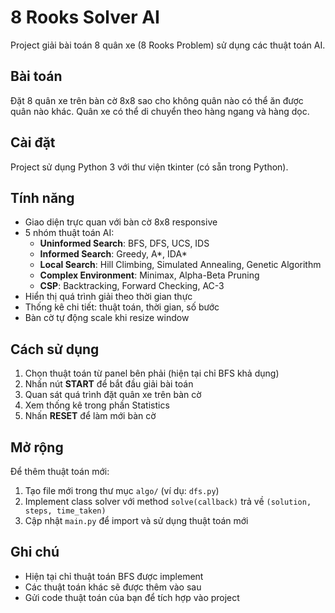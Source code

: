 # 8 Rooks Solver AI

Project giải bài toán 8 quân xe (8 Rooks Problem) sử dụng các thuật toán AI.

## Bài toán

Đặt 8 quân xe trên bàn cờ 8x8 sao cho không quân nào có thể ăn được quân nào khác.
Quân xe có thể di chuyển theo hàng ngang và hàng dọc.

## Cài đặt

Project sử dụng Python 3 với thư viện tkinter (có sẵn trong Python).

## Tính năng

- Giao diện trực quan với bàn cờ 8x8 responsive
- 5 nhóm thuật toán AI:
  - **Uninformed Search**: BFS, DFS, UCS, IDS
  - **Informed Search**: Greedy, A*, IDA*
  - **Local Search**: Hill Climbing, Simulated Annealing, Genetic Algorithm
  - **Complex Environment**: Minimax, Alpha-Beta Pruning
  - **CSP**: Backtracking, Forward Checking, AC-3
- Hiển thị quá trình giải theo thời gian thực
- Thống kê chi tiết: thuật toán, thời gian, số bước
- Bàn cờ tự động scale khi resize window

## Cách sử dụng

1. Chọn thuật toán từ panel bên phải (hiện tại chỉ BFS khả dụng)
2. Nhấn nút **START** để bắt đầu giải bài toán
3. Quan sát quá trình đặt quân xe trên bàn cờ
4. Xem thống kê trong phần Statistics
5. Nhấn **RESET** để làm mới bàn cờ

## Mở rộng

Để thêm thuật toán mới:

1. Tạo file mới trong thư mục `algo/` (ví dụ: `dfs.py`)
2. Implement class solver với method `solve(callback)` trả về `(solution, steps, time_taken)`
3. Cập nhật `main.py` để import và sử dụng thuật toán mới

## Ghi chú

- Hiện tại chỉ thuật toán BFS được implement
- Các thuật toán khác sẽ được thêm vào sau
- Gửi code thuật toán của bạn để tích hợp vào project
